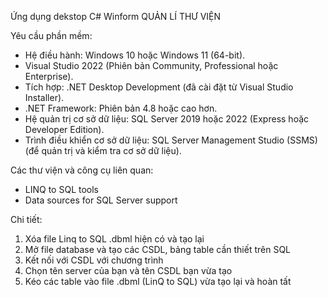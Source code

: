 Ứng dụng dekstop C# Winform QUẢN LÍ THƯ VIỆN

Yêu cầu phần mềm:
- Hệ điều hành: Windows 10 hoặc Windows 11 (64-bit).
- Visual Studio 2022 (Phiên bản Community, Professional hoặc Enterprise). 
- Tích hợp: .NET Desktop Development (đã cài đặt từ Visual Studio Installer).
- .NET Framework: Phiên bản 4.8 hoặc cao hơn.
- Hệ quản trị cơ sở dữ liệu: SQL Server 2019 hoặc 2022 (Express hoặc Developer Edition).
- Trình điều khiển cơ sở dữ liệu: SQL Server Management Studio (SSMS) (để quản trị và kiểm tra cơ sở dữ liệu).

Các thư viện và công cụ liên quan:
- LINQ to SQL tools
- Data sources for SQL Server support

Chi tiết:
1. Xóa file Linq to SQL .dbml hiện có và tạo lại
2. Mở file database và tạo các CSDL, bảng table cần thiết trên SQL
3. Kết nối với CSDL với chương trình
4. Chọn tên server của bạn và tên CSDL bạn vừa tạo
5. Kéo các table vào file .dbml (LinQ to SQL) vừa tạo lại và hoàn tất
